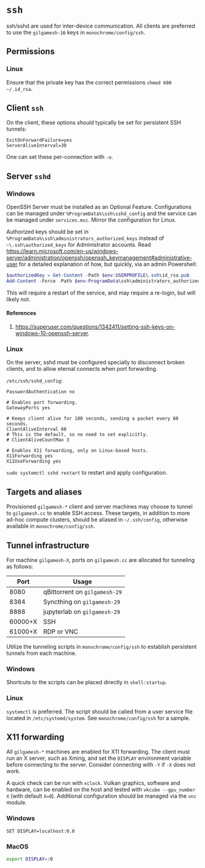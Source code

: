 # `ssh`

ssh/sshd are used for inter-device communication. All clients are preferred to use the `gilgamesh-16` keys in `monochrome/config/ssh`.

## Permissions

### Linux

Ensure that the private key has the correct permissions `chmod 600 ~/.id_rsa`.

## Client `ssh`

On the client, these options should typically be set for persistent SSH tunnels:

```
ExitOnForwardFailure=yes
ServerAliveInterval=30
```

One can set these per-connection with `-o`.

## Server `sshd`

### Windows

OpenSSH Server must be installed as an Optional Feature. Configurations can be managed under `%ProgramData%\ssh\sshd_config` and the service can be managed under `services.msc`. Mirror the configuration for Linux.

Authorized keys should be set in `%ProgramData%\ssh\administrators_authorized_keys` instead of `~\.ssh\authorized_keys` for Administrator accounts. Read <https://learn.microsoft.com/en-us/windows-server/administration/openssh/openssh_keymanagement#administrative-user> for a detailed explanation of how, but quickly, via an admin Powershell:

```powershell
$authorizedKey = Get-Content -Path $env:USERPROFILE\.ssh\id_rsa.pub
Add-Content -Force -Path $env:ProgramData\ssh\administrators_authorized_keys -Value "$authorizedKey";icacls.exe "$env:ProgramData\ssh\administrators_authorized_keys" /inheritance:r /grant "Administrators:F" /grant "SYSTEM:F"
```

This will require a restart of the service, and may require a re-login, but will likely not.

#### References

1. <https://superuser.com/questions/1342411/setting-ssh-keys-on-windows-10-openssh-server>.

### Linux

On the server, sshd must be configured specially to disconnect broken clients, and to allow eternal connects when port forwarding.

`/etc/ssh/sshd_config`:

```
PasswordAuthentication no

# Enables port forwarding.
GatewayPorts yes

# Keeps client alive for 180 seconds, sending a packet every 60 seconds.
ClientAliveInterval 60
# This is the default, so no need to set explicitly.
# ClientAliveCountMax 3

# Enables X11 forwarding, only on Linux-based hosts.
X11Forwarding yes
X11UseForwarding yes
```

`sudo systemctl sshd restart` to restart and apply configuration.

## Targets and aliases

Provisioned `gilgamesh-*` client and server machines may choose to tunnel to `gilgamesh.cc` to enable SSH access. These targets, in addition to more ad-hoc compute clusters, should be aliased in `~/.ssh/config`, otherwise available in `monochrome/config/ssh`.

## Tunnel infrastructure

For machine `gilgamesh-X`, ports on `gilgamesh.cc` are allocated for tunneling as follows:

Port|Usage
-|-
8080|qBittorrent on `gilgamesh-29`
8384|Syncthing on `gilgamesh-29`
8888|jupyterlab on `gilgamesh-29`
60000+X|SSH
61000+X|RDP or VNC

Utilize the tunneling scripts in `monochrome/config/ssh` to establish persistent tunnels from each machine.

### Windows

Shortcuts to the scripts can be placed directly in `shell:startup`.

### Linux

`systemctl` is preferred. The script should be called from a user service file located in `/etc/systemd/system`. See `monochrome/config/ssh` for a sample.

## X11 forwarding

All `gilgamesh-*` machines are enabled for X11 forwarding. The client must run an X server, such as Xming, and set the `DISPLAY` environment variable before connecting to the server. Consider connecting with `-Y` if `-X` does not work.

A quick check can be run with `xclock`. Vulkan graphics, software and hardware, can be enabled on the host and tested with `vkcube --gpu_number X` (with default `X=0`). Additional configuration should be managed via the `vnc` module.

### Windows

```batch
SET DISPLAY=localhost:0.0
```

### MacOS

```bash
export DISPLAY=:0
```
